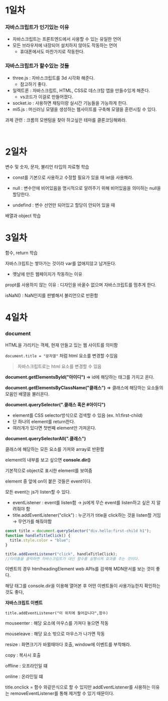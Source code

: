 # 1일차

### 자바스크립트가 인기있는 이유

- 자바스크립트는 프론트엔드에서 사용할 수 있는 유일한 언어
- 모든 브라우저에 내장되어 설치하지 않아도 작동하는 언어
  - 휴대폰에서도 마찬가지로 작동한다.

### 자바스크립트가 할수있는 것들

- three.js : 자바스크립트를 3d 시각화 해준다.
  - 참고하기 좋다.
- 일렉트론 : 자바스크립트, HTML, CSS로 데스크탑 앱을 만들수있게 해준다.
  - vs코드가 이걸로 만들어졌다.
- socket.io : 사용하면 채팅이랑 실시간 기능들을 가능하게 한다.
- ml5.js : 머신러닝 모델을 생성하는 웹사이트를 구축해 모델을 훈련시킬 수 있다.

과제 관련 : 크롬의 모멘텀을 찾아 하고싶은 테마를 클론코딩해봐라.

<br />

# 2일차

변수 및 숫자, 문자, 불리언 타입의 자료형 학습

- const를 기본으로 사용하고 수정할 필요가 있을 때 let을 사용해라.

- null : 변수안에 비어있음을 명시적으로 알려주기 위해 비어있음을 의미하는 null을 할당한다.
- undefind : 변수 선언만 되어있고 할당이 안되어 있을 때

배열과 object 학습

# 3일차

함수, return 학습

자바스크립트는 쌓아가는 것이라 var를 없애지않고 남겨둔다.

- 옛날에 만든 웹페이지가 작동하는 이유

propt를 사용하지 않는 이유 : 디자인을 바꿀수 없으며 자바스크립트를 멈추게 한다.

isNaN() : NaN인지를 판별해서 불리언으로 반환함

# 4일차

### document

HTML을 가리키는 객체, 현재 만들고 있는 웹 사이트를 의미함

`document.title = "문자열"` 처럼 html 요소를 변경할 수있음

> 자바스크립트로는 html 요소를 변경할 수 있음

**document.getElementsById("아이디")** ⇒ id에 해당하는 태그를 가지고 온다.

**document.getElementsByClassName("클래스")** ⇒ 클래스에 해당하는 요소들의 모음인 배열을 불러온다.

**document.querySelector(".클래스 혹은 #아이디")**

- element를 CSS selector방식으로 검색할 수 있음 (ex. h1:first-child)
- 단 하나의 element를 return한다.
- 여러개가 있다면 첫번째 element만 가져온다.

**document.querySelectorAll(".클래스")**

클래스에 해당하는 모든 요소를 가져와 array로 반환함

element의 내부를 보고 싶으면 **console.dir()**

기본적으로 object로 표시한 element를 보여줌

element 중 앞에 on이 붙은 것들은 event이다.

모든 event는 js가 listen할 수 있다.

- eventListener : event를 listen함 → js에게 무슨 event를 listen하고 싶은 지 알려줘야 함
- title.addEventListener("click") : 누군가가 title을 click하는 것을 listen할 거임 → 무언가를 해줘야함

```jsx
const title = document.querySelector("div.hello:first-child h1");
function handleTitleClick() {
  title.style.color = "blue";
}

title.addEventListener("click", handleTitleClick);
//타이틀을 클릭하면 자바스크립트가 대신 함수를 실행시켜 효과를 주는 것이다.
```

이벤트의 경우 htmlheadingElement web APIs를 검색해 MDN문서를 보는 것이 좋다.

해당 태그를 console.dir을 이용해 열어본 후 어떤 이벤트들이 사용가능한지 확인하는 것도 좋다,

**자바스크립트 이벤트**

`title.addEventListener("이 위치에 들어갑니다",함수)`

mouseenter : 해당 요소에 마우스를 가져다 놓으면 작동

mouseleave : 해당 요소 밖으로 마우스가 나가면 작동

resize : 화면크기가 바뀔때마다 호출, window에 이벤트를 부착해라.

copy : 복사시 호출

offline : 오프라인일 떄

online : 온라인일 떄

title.onclick = 함수 와같은식으로 할 수 있지만 addEventListener를 사용하는 이유는 removeEventListener를 통해 제거할 수 있기 때문이다.
